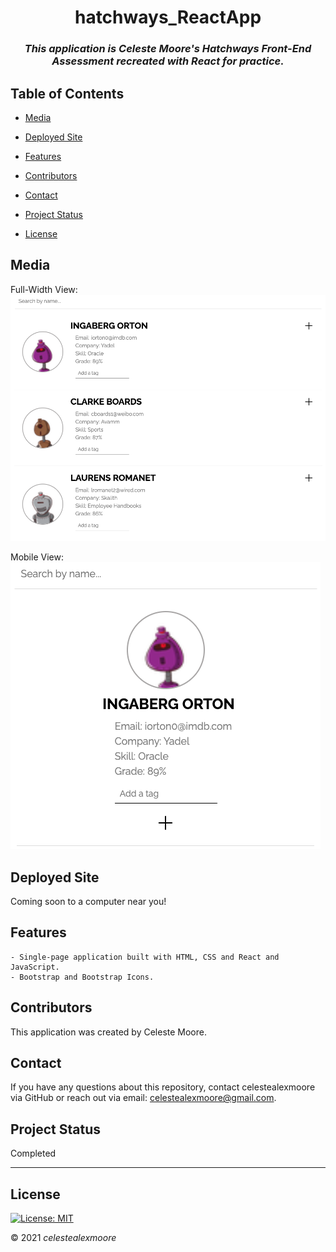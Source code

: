 <div align="center">

# hatchways_ReactApp

### _This application is Celeste Moore's Hatchways Front-End Assessment recreated with React for practice._
</div>

## Table of Contents

- [Media](#Media)

- [Deployed Site](#deployed-site)

- [Features](#Features)

- [Contributors](#Contributors)

- [Contact](#Contact)

- [Project Status](#project-status)

- [License](#License)

## Media

Full-Width View:  
![Photo 1](./src/photos/fullView.png)

Mobile View:  
![Photo 1](./src/photos/mobileView.png)

## Deployed Site

Coming soon to a computer near you!

## Features
    - Single-page application built with HTML, CSS and React and JavaScript.
    - Bootstrap and Bootstrap Icons.

## Contributors

This application was created by Celeste Moore.

## Contact

If you have any questions about this repository, contact celestealexmoore via GitHub or reach out via email:
celestealexmoore@gmail.com.

## Project Status

Completed

---

## License

[![License: MIT](https://img.shields.io/badge/License-MIT-blueviolet.svg)](https://opensource.org/licenses/MIT)

© 2021 _celestealexmoore_